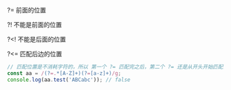?=   前面的位置

?!    不能是前面的位置

?<!   不能是后面的位置

?<=  匹配后边的位置

```js
// 匹配位置是不消耗字符的，所以 第一个 ?= 匹配完之后，第二个 ?= 还是从开头开始匹配，所以  aa.test('ABCabc')  还是 false
const aa = /(?=.*[A-Z]+)(?=[a-z]+)/g;
console.log(aa.test('ABCabc')); // false
```
